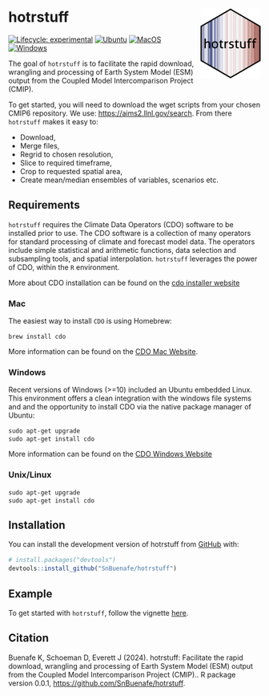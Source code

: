 
<!-- README.md is generated from README.Rmd. Please edit that file -->

# hotrstuff <img src="man/figures/logo.png" align="right" height="139"/>

<!-- badges: start -->

[![Lifecycle:
experimental](https://img.shields.io/badge/lifecycle-experimental-orange.svg)](https://lifecycle.r-lib.org/articles/stages.html#experimental)
[![Ubuntu](https://github.com/SnBuenafe/hotrstuff/actions/workflows/Ubuntu.yaml/badge.svg)](https://github.com/SnBuenafe/hotrstuff/actions/workflows/Ubuntu.yaml)
[![MacOS](https://github.com/SnBuenafe/hotrstuff/actions/workflows/MacOS.yaml/badge.svg)](https://github.com/SnBuenafe/hotrstuff/actions/workflows/MacOS.yaml)
[![Windows](https://github.com/SnBuenafe/hotrstuff/actions/workflows/Windows.yaml/badge.svg)](https://github.com/SnBuenafe/hotrstuff/actions/workflows/Windows.yaml)

<!--[![Codecov test coverage](https://github.com/SnBuenafe/hotrstuff/actions/workflows/test-coverage.yaml/badge.svg)](https://github.com/SnBuenafe/hotrstuff/actions/workflows/test-coverage.yaml) -->
<!-- badges: end -->

The goal of `hotrstuff` is to facilitate the rapid download, wrangling
and processing of Earth System Model (ESM) output from the Coupled Model
Intercomparison Project (CMIP).

To get started, you will need to download the wget scripts from your
chosen CMIP6 repository. We use: <https://aims2.llnl.gov/search>. From
there `hotrstuff` makes it easy to:

- Download,  
- Merge files,  
- Regrid to chosen resolution,  
- Slice to required timeframe,  
- Crop to requested spatial area,  
- Create mean/median ensembles of variables, scenarios etc.

## Requirements

`hotrstuff` requires the Climate Data Operators (CDO) software to be
installed prior to use. The CDO software is a collection of many
operators for standard processing of climate and forecast model data.
The operators include simple statistical and arithmetic functions, data
selection and subsampling tools, and spatial interpolation. `hotrstuff`
leverages the power of CDO, within the `R` environment.

More about CDO installation can be found on the [cdo installer
website](https://code.mpimet.mpg.de/projects/cdo/wiki#Installation-and-Supported-Platforms)

### Mac

The easiest way to install `CDO` is using Homebrew:

    brew install cdo

More information can be found on the [CDO Mac
Website](https://code.mpimet.mpg.de/projects/cdo/wiki/MacOS_Platform).

### Windows

Recent versions of Windows (\>=10) included an Ubuntu embedded Linux.
This environment offers a clean integration with the windows file
systems and and the opportunity to install CDO via the native package
manager of Ubuntu:

    sudo apt-get upgrade
    sudo apt-get install cdo

More information can be found on the [CDO Windows
Website](https://code.mpimet.mpg.de/projects/cdo/wiki/Win32)

### Unix/Linux

    sudo apt-get upgrade
    sudo apt-get install cdo

## Installation

You can install the development version of hotrstuff from
[GitHub](https://github.com/) with:

``` r
# install.packages("devtools")
devtools::install_github("SnBuenafe/hotrstuff")
```

## Example

To get started with `hotrstuff`, follow the vignette
[here](https://snbuenafe.github.io/hotrstuff/articles/hotrstuff.html).

## Citation

Buenafe K, Schoeman D, Everett J (2024). hotrstuff: Facilitate the rapid
download, wrangling and processing of Earth System Model (ESM) output
from the Coupled Model Intercomparison Project (CMIP).. R package
version 0.0.1, <https://github.com/SnBuenafe/hotrstuff>.
